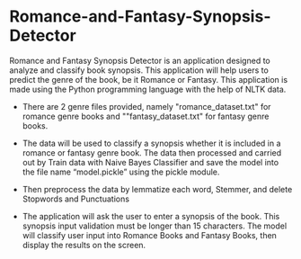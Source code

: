 # Romance-and-Fantasy-Synopsis-Detector
Romance and Fantasy Synopsis Detector is an application designed to analyze and classify book synopsis. This application will help users to predict the genre of the book, be it Romance or Fantasy. This application is made using the Python programming language with the help of NLTK data. 


- There are 2 genre files provided, namely "romance_dataset.txt" for romance genre books and ""fantasy_dataset.txt" for fantasy genre books.

- The data will be used to classify a synopsis whether it is included in a romance or fantasy genre book. The data then processed and carried out by Train data with Naive Bayes Classifier and save the model into the file name “model.pickle” using the pickle module.

- Then preprocess the data by lemmatize each word, Stemmer, and delete Stopwords and Punctuations

- The application will ask the user to enter a synopsis of the book. This synopsis input validation must be longer than 15 characters. The model will classify user input into Romance Books and Fantasy Books, then display the results on the screen.

